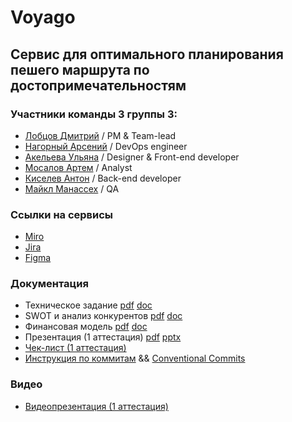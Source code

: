 # **Voyago**  

## Сервис для оптимального планирования пешего маршрута по достопримечательностям

### Участники команды 3 группы 3:     
- [Лобцов Дмитрий](https://github.com/shelf08) / PM & Team-lead  
- [Нагорный Арсений](https://github.com/qudest) / DevOps engineer  
- [Акельева Ульяна](https://github.com/ulianacode) / Designer & Front-end developer 
- [Мосалов Артем](https://github.com/artomas) / Analyst  
- [Киселев Антон](https://github.com/Smertex) / Back-end developer  
- [Майкл Манассех](https://github.com/Drillefx) / QA  
  
### **Ссылки на сервисы**  
- [Miro](https://miro.com/app/board/uXjVIe9QVfg=/?share_link_id=9825766657)  
- [Jira](https://id.atlassian.com/invite/p/jira-software?id=Q91RXAgsTEOltlbEYSE3vA)  
- [Figma](https://www.figma.com/design/EqIQmygpggXKefPpovrrsU/Project-Tourist-Guide?node-id=0-1&t=ZUOqSJMtTMUjJAl5-1)   

### **Документация**  
- Техническое задание [pdf](Documentation/Tech_zadanie_Voyago.pdf) [doc](Documentation/Tech_zadanie_Voyago.docx)  
- SWOT и анализ конкурентов [pdf](Documentation/SWOT_and_competitors.pdf) [doc](Documentation/SWOT_and_competitors.docx)  
- Финансовая модель [pdf](https://github.com/qudest/voyago/blob/1f462218669032b31a806e32f40bc3edc13be78f/Documentation/Financial%20model.pdf) [doc](https://github.com/qudest/voyago/blob/1f462218669032b31a806e32f40bc3edc13be78f/Documentation/Financial%20model.docx)
- Презентация (1 аттестация) [pdf](Documentation/Voyago-Presentation-1att.pdf) [pptx](Documentation/Voyago-Presentation-1att.pptx)
- [Чек-лист (1 аттестация)](https://docs.google.com/spreadsheets/d/1OioB3z3DnBsB88rAg54IMC_nxb7ORmjc_hf41RPbbbs/edit?usp=sharing)  
- [Инструкция по коммитам](https://docs.google.com/document/d/1Kp6qQRU94GrMkw1_fwGnygFp7ZVXXnQ5z1EHpDaxDIs/edit?usp=sharing) && [Conventional Commits](https://www.conventionalcommits.org/ru/v1.0.0/)

### **Видео**  
- [Видеопрезентация (1 аттестация)](https://drive.google.com/drive/folders/1Ua8Rvy9Brealq3eASSgS_xT6fWVbKFON?usp=drive_link)    

  

